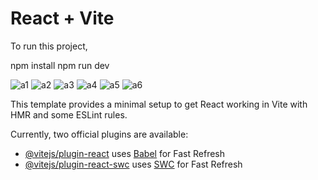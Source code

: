 # React + Vite
To run this project,

npm install
npm run dev

![a1](https://github.com/cegerxwin/Form/assets/31402706/005151a2-a975-4e36-bf48-f4e073c1d103)
![a2](https://github.com/cegerxwin/Form/assets/31402706/3cb8d0c1-81f1-47e3-84c1-39da0a574599)
![a3](https://github.com/cegerxwin/Form/assets/31402706/fa3732d7-321e-4b9e-8b99-3db95a6aef8b)
![a4](https://github.com/cegerxwin/Form/assets/31402706/52bd5397-411c-44d0-b513-dd8729ab7e68)
![a5](https://github.com/cegerxwin/Form/assets/31402706/246e5d06-684b-4d57-9ca2-d89f7877bbbc)
![a6](https://github.com/cegerxwin/Form/assets/31402706/f4e5fd6a-a0d9-47ae-b322-8073b00dbc7f)



This template provides a minimal setup to get React working in Vite with HMR and some ESLint rules.

Currently, two official plugins are available:

- [@vitejs/plugin-react](https://github.com/vitejs/vite-plugin-react/blob/main/packages/plugin-react/README.md) uses [Babel](https://babeljs.io/) for Fast Refresh
- [@vitejs/plugin-react-swc](https://github.com/vitejs/vite-plugin-react-swc) uses [SWC](https://swc.rs/) for Fast Refresh
